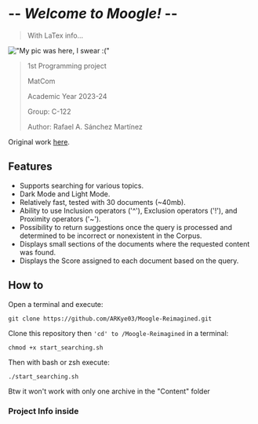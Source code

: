 # -- *Welcome to Moogle!* --

>With LaTex info...

!["My pic was here, I swear :("](moogle.png "Best Search Engine")

> 1st Programming project
>
> MatCom
>
> Academic Year 2023-24
>
> Group: C-122
>
> Author: Rafael A. Sánchez Martínez

Original work
[here](https://github.com/ARKye03/MASE-Release.git).

## Features

- Supports searching for various topics.
- Dark Mode and Light Mode.
- Relatively fast, tested with 30 documents (~40mb).
- Ability to use Inclusion operators ('^'), Exclusion operators ('!'), and Proximity operators ('~').
- Possibility to return suggestions once the query is processed and determined to be incorrect or nonexistent in the Corpus.
- Displays small sections of the documents where the requested content was found.
- Displays the Score assigned to each document based on the query.

## How to

Open a terminal and execute:

```shell
git clone https://github.com/ARKye03/Moogle-Reimagined.git
```

Clone this repository then `'cd' to /Moogle-Reimagined` in a terminal:

```shell
chmod +x start_searching.sh
```

Then with bash or zsh execute:

```shell
./start_searching.sh
```

Btw it won't work with only one archive in the "Content" folder

### Project Info inside
